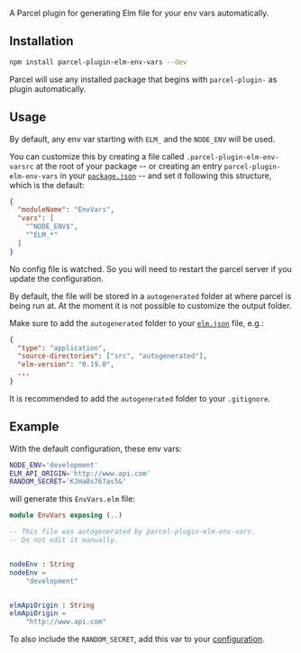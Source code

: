 A Parcel plugin for generating Elm file for your env vars automatically.


## Installation

```bash
npm install parcel-plugin-elm-env-vars --dev
```

Parcel will use any installed package that begins with `parcel-plugin-` as plugin automatically.


## Usage

By default, any env var starting with `ELM_` and the `NODE_ENV` will be used.

You can customize this by creating a file called `.parcel-plugin-elm-env-varsrc` at the root of your package -- or creating an entry `parcel-plugin-elm-env-vars` in your [`package.json`](https://github.com/pablohirafuji/parcel-plugin-elm-env-vars/blob/master/package.json#L32-L38) -- and set it following this structure, which is the default:

```json
{
  "moduleName": "EnvVars",
  "vars": [
    "^NODE_ENV$",
    "^ELM_*"
  ]
}
``` 


No config file is watched. So you will need to restart the parcel server if you update the configuration.

By default, the file will be stored in a `autogenerated` folder at where parcel is being run at. At the moment it is not possible to customize the output folder.

Make sure to add the `autogenerated` folder to your [`elm.json`](https://github.com/pablohirafuji/parcel-plugin-elm-env-vars/blob/master/elm.json#L3) file, e.g.:

```json
{
  "type": "application",
  "source-directories": ["src", "autogenerated"],
  "elm-version": "0.19.0",
  ...
}
```

It is recommended to add the `autogenerated` folder to your `.gitignore`.


## Example

With the default configuration, these env vars:

```bash
NODE_ENV='development'
ELM_API_ORIGIN='http://www.api.com'
RANDOM_SECRET='KJHa8s767as5&'
```

will generate this `EnvVars.elm` file:

```elm
module EnvVars exposing (..)

-- This file was autogenerated by parcel-plugin-elm-env-vars.
-- Do not edit it manually.


nodeEnv : String
nodeEnv =
    "development"


elmApiOrigin : String
elmApiOrigin =
    "http://www.api.com"

```

To also include the `RANDOM_SECRET`, add this var to your [configuration](#configuration).
